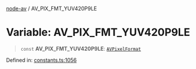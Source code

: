 [node-av](../globals.md) / AV\_PIX\_FMT\_YUV420P9LE

# Variable: AV\_PIX\_FMT\_YUV420P9LE

> `const` **AV\_PIX\_FMT\_YUV420P9LE**: [`AVPixelFormat`](../type-aliases/AVPixelFormat.md)

Defined in: [constants.ts:1056](https://github.com/seydx/av/blob/f8631fc881b394300b1479f511d55cf1c370a87f/src/constants/constants.ts#L1056)
